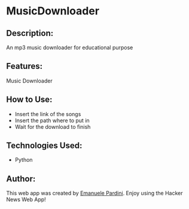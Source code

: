 
# MusicDownloader

## Description:
An mp3 music downloader for educational purpose


## Features:
Music Downloader

## How to Use:

- Insert the link of the songs
- Insert the path where to put in
- Wait for the download to finish

## Technologies Used:

- Python

## Author:

This web app was created by [Emanuele Pardini](http://emanuelepardini.altervista.org/).
Enjoy using the Hacker News Web App!
